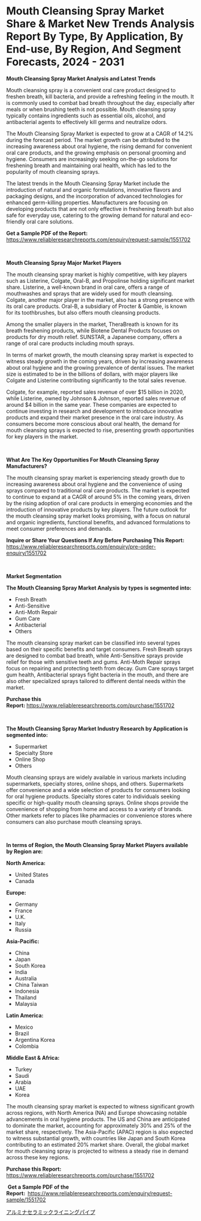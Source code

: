 <p><h1>Mouth Cleansing Spray Market Share & Market New Trends Analysis Report By Type, By Application, By End-use, By Region, And Segment Forecasts, 2024 - 2031</h1></p><p><strong>Mouth Cleansing Spray Market Analysis and Latest Trends</strong></p>
<p><p>Mouth cleansing spray is a convenient oral care product designed to freshen breath, kill bacteria, and provide a refreshing feeling in the mouth. It is commonly used to combat bad breath throughout the day, especially after meals or when brushing teeth is not possible. Mouth cleansing spray typically contains ingredients such as essential oils, alcohol, and antibacterial agents to effectively kill germs and neutralize odors.</p><p>The Mouth Cleansing Spray Market is expected to grow at a CAGR of 14.2% during the forecast period. The market growth can be attributed to the increasing awareness about oral hygiene, the rising demand for convenient oral care products, and the growing emphasis on personal grooming and hygiene. Consumers are increasingly seeking on-the-go solutions for freshening breath and maintaining oral health, which has led to the popularity of mouth cleansing sprays.</p><p>The latest trends in the Mouth Cleansing Spray Market include the introduction of natural and organic formulations, innovative flavors and packaging designs, and the incorporation of advanced technologies for enhanced germ-killing properties. Manufacturers are focusing on developing products that are not only effective in freshening breath but also safe for everyday use, catering to the growing demand for natural and eco-friendly oral care solutions.</p></p>
<p><strong>Get a Sample PDF of the Report:&nbsp;</strong> <a href="https://www.reliableresearchreports.com/enquiry/request-sample/1551702">https://www.reliableresearchreports.com/enquiry/request-sample/1551702</a></p>
<p>&nbsp;</p>
<p><strong>Mouth Cleansing Spray Major Market Players</strong></p>
<p><p>The mouth cleansing spray market is highly competitive, with key players such as Listerine, Colgate, Oral-B, and Propolinse holding significant market share. Listerine, a well-known brand in oral care, offers a range of mouthwashes and sprays that are widely used for mouth cleansing. Colgate, another major player in the market, also has a strong presence with its oral care products. Oral-B, a subsidiary of Procter & Gamble, is known for its toothbrushes, but also offers mouth cleansing products. </p><p>Among the smaller players in the market, TheraBreath is known for its breath freshening products, while Biotene Dental Products focuses on products for dry mouth relief. SUNSTAR, a Japanese company, offers a range of oral care products including mouth sprays. </p><p>In terms of market growth, the mouth cleansing spray market is expected to witness steady growth in the coming years, driven by increasing awareness about oral hygiene and the growing prevalence of dental issues. The market size is estimated to be in the billions of dollars, with major players like Colgate and Listerine contributing significantly to the total sales revenue.</p><p>Colgate, for example, reported sales revenue of over $15 billion in 2020, while Listerine, owned by Johnson & Johnson, reported sales revenue of around $4 billion in the same year. These companies are expected to continue investing in research and development to introduce innovative products and expand their market presence in the oral care industry. As consumers become more conscious about oral health, the demand for mouth cleansing sprays is expected to rise, presenting growth opportunities for key players in the market.</p></p>
<p>&nbsp;</p>
<p><strong>What Are The Key Opportunities For Mouth Cleansing Spray Manufacturers?</strong></p>
<p><p>The mouth cleansing spray market is experiencing steady growth due to increasing awareness about oral hygiene and the convenience of using sprays compared to traditional oral care products. The market is expected to continue to expand at a CAGR of around 5% in the coming years, driven by the rising adoption of oral care products in emerging economies and the introduction of innovative products by key players. The future outlook for the mouth cleansing spray market looks promising, with a focus on natural and organic ingredients, functional benefits, and advanced formulations to meet consumer preferences and demands.</p></p>
<p><strong>Inquire or Share Your Questions If Any Before Purchasing This Report:</strong> <a href="https://www.reliableresearchreports.com/enquiry/pre-order-enquiry/1551702">https://www.reliableresearchreports.com/enquiry/pre-order-enquiry/1551702</a></p>
<p>&nbsp;</p>
<p><strong>Market Segmentation</strong></p>
<p><strong>The Mouth Cleansing Spray Market Analysis by types is segmented into:</strong></p>
<p><ul><li>Fresh Breath</li><li>Anti-Sensitive</li><li>Anti-Moth Repair</li><li>Gum Care</li><li>Antibacterial</li><li>Others</li></ul></p>
<p><p>The mouth cleansing spray market can be classified into several types based on their specific benefits and target consumers. Fresh Breath sprays are designed to combat bad breath, while Anti-Sensitive sprays provide relief for those with sensitive teeth and gums. Anti-Moth Repair sprays focus on repairing and protecting teeth from decay. Gum Care sprays target gum health, Antibacterial sprays fight bacteria in the mouth, and there are also other specialized sprays tailored to different dental needs within the market.</p></p>
<p><strong>Purchase this Report:&nbsp;</strong><a href="https://www.reliableresearchreports.com/purchase/1551702">https://www.reliableresearchreports.com/purchase/1551702</a></p>
<p>&nbsp;</p>
<p><strong>The Mouth Cleansing Spray Market Industry Research by Application is segmented into:</strong></p>
<p><ul><li>Supermarket</li><li>Specialty Store</li><li>Online Shop</li><li>Others</li></ul></p>
<p><p>Mouth cleansing sprays are widely available in various markets including supermarkets, specialty stores, online shops, and others. Supermarkets offer convenience and a wide selection of products for consumers looking for oral hygiene products. Specialty stores cater to individuals seeking specific or high-quality mouth cleansing sprays. Online shops provide the convenience of shopping from home and access to a variety of brands. Other markets refer to places like pharmacies or convenience stores where consumers can also purchase mouth cleansing sprays.</p></p>
<p>&nbsp;</p>
<p><strong>In terms of Region, the Mouth Cleansing Spray Market Players available by Region are:</strong></p>
<p>
    <p> <strong> North America: </strong>
        <ul>
            <li>United States</li>
            <li>Canada</li>
        </ul>
        </p> 
    <p> <strong> Europe: </strong>
        <ul>
            <li>Germany</li>
            <li>France</li>
            <li>U.K.</li>
            <li>Italy</li>
            <li>Russia</li>
        </ul>
        </p> 
    <p> <strong> Asia-Pacific: </strong>
        <ul>
            <li>China</li>
            <li>Japan</li>
            <li>South Korea</li>
            <li>India</li>
            <li>Australia</li>
            <li>China Taiwan</li>
            <li>Indonesia</li>
            <li>Thailand</li>
            <li>Malaysia</li>
        </ul>
        </p> 
    <p> <strong> Latin America: </strong>
        <ul>
            <li>Mexico</li>
            <li>Brazil</li>
            <li>Argentina Korea</li>
            <li>Colombia</li>
        </ul>
        </p> 
    <p> <strong> Middle East & Africa: </strong>
        <ul>
            <li>Turkey</li>
            <li>Saudi</li>
            <li>Arabia</li>
            <li>UAE</li>
            <li>Korea</li>
        </ul>
    </p>
    </p>
<p><p>The mouth cleansing spray market is expected to witness significant growth across regions, with North America (NA) and Europe showcasing notable advancements in oral hygiene products. The US and China are anticipated to dominate the market, accounting for approximately 30% and 25% of the market share, respectively. The Asia-Pacific (APAC) region is also expected to witness substantial growth, with countries like Japan and South Korea contributing to an estimated 20% market share. Overall, the global market for mouth cleansing spray is projected to witness a steady rise in demand across these key regions.</p></p>
<p><strong>Purchase this Report: </strong><a href="https://www.reliableresearchreports.com/purchase/1551702">https://www.reliableresearchreports.com/purchase/1551702</a></p>
<p>&nbsp;<strong>Get a Sample PDF of the Report:&nbsp;&nbsp;</strong><a href="https://www.reliableresearchreports.com/enquiry/request-sample/1551702">https://www.reliableresearchreports.com/enquiry/request-sample/1551702</a></p>
<p><strong></strong></p>
<p><p><a href="https://github.com/ppmazlotr77499/Market-Research-Report-List-1/blob/main/39911897076.md">アルミナセラミックライニングパイプ</a></p></p>